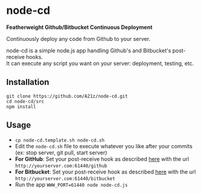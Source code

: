 node-cd
=======

**Featherweight Github/Bitbucket Continuous Deployment**

Continuously deploy any code from Github to your server.  

node-cd is a simple node.js app handling Github's and Bitbucket's post-receive hooks.  
It can execute any script you want on your server: deployment, testing, etc.  

## Installation

	git clone https://github.com/A21z/node-cd.git
	cd node-cd/src
	npm install

## Usage

* `cp node-cd.template.sh node-cd.sh`
* Edit the `node-cd.sh` file to execute whatever you like after your commits (ex: stop server, git pull, start server)
* **For GitHub**: Set your post-receive hook as described [here](https://help.github.com/articles/post-receive-hooks) with the url `http://yourserver.com:61440/github`
* **For Bitbucket**:  Set your post-receive hook as described [here](https://confluence.atlassian.com/display/BITBUCKET/POST+hook+management) with the url `http://yourserver.com:61440/bitbucket`
* Run the app
	`WWW_PORT=61440 node node-cd.js`
